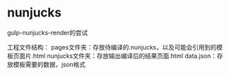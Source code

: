 # nunjucks
gulp-nunjucks-render的尝试

工程文件结构：
pages文件夹：存放待编译的.nunjucks，以及可能会引用到的模板页面片.html
nunjucks文件夹：存放输出编译后的结果页面.html
data.json：存放模板需要的数据，json格式
